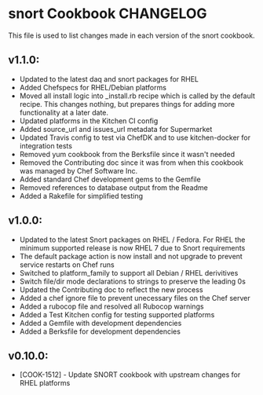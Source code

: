 snort Cookbook CHANGELOG
========================
This file is used to list changes made in each version of the snort cookbook.

## v1.1.0:
* Updated to the latest daq and snort packages for RHEL
* Added Chefspecs for RHEL/Debian platforms
* Moved all install logic into _install.rb recipe which is called by the default recipe. This changes nothing, but prepares things for adding more functionality at a later date.
* Updated platforms in the Kitchen CI config
* Added source_url and issues_url metadata for Supermarket
* Updated Travis config to test via ChefDK and to use kitchen-docker for integration tests
* Removed yum cookbook from the Berksfile since it wasn't needed
* Removed the Contributing doc since it was from when this cookbook was managed by Chef Software Inc.
* Added standard Chef development gems to the Gemfile
* Removed references to database output from the Readme
* Added a Rakefile for simplified testing

## v1.0.0:
* Updated to the latest Snort packages on RHEL / Fedora.  For RHEL the minimum supported release is now RHEL 7 due to Snort requirements
* The default package action is now install and not upgrade to prevent service restarts on Chef runs
* Switched to platform_family to support all Debian / RHEL derivitives
* Switch file/dir mode declarations to strings to preserve the leading 0s
* Updated the Contributing doc to reflect the new process
* Added a chef ignore file to prevent unecessary files on the Chef server
* Added a rubocop file and resolved all Rubocop warnings
* Added a Test Kitchen config for testing supported platforms
* Added a Gemfile with development dependencies
* Added a Berksfile for development dependencies

## v0.10.0:

* [COOK-1512] - Update SNORT cookbook with upstream changes for RHEL
  platforms
